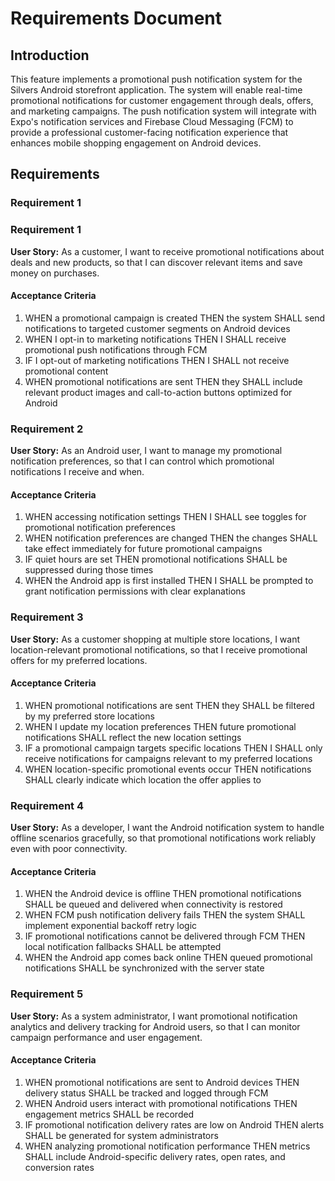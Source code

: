 # Requirements Document

## Introduction

This feature implements a promotional push notification system for the Silvers Android storefront application. The system will enable real-time promotional notifications for customer engagement through deals, offers, and marketing campaigns. The push notification system will integrate with Expo's notification services and Firebase Cloud Messaging (FCM) to provide a professional customer-facing notification experience that enhances mobile shopping engagement on Android devices.

## Requirements

### Requirement 1

### Requirement 1

**User Story:** As a customer, I want to receive promotional notifications about deals and new products, so that I can discover relevant items and save money on purchases.

#### Acceptance Criteria

1. WHEN a promotional campaign is created THEN the system SHALL send notifications to targeted customer segments on Android devices
2. WHEN I opt-in to marketing notifications THEN I SHALL receive promotional push notifications through FCM
3. IF I opt-out of marketing notifications THEN I SHALL not receive promotional content
4. WHEN promotional notifications are sent THEN they SHALL include relevant product images and call-to-action buttons optimized for Android

### Requirement 2

**User Story:** As an Android user, I want to manage my promotional notification preferences, so that I can control which promotional notifications I receive and when.

#### Acceptance Criteria

1. WHEN accessing notification settings THEN I SHALL see toggles for promotional notification preferences
2. WHEN notification preferences are changed THEN the changes SHALL take effect immediately for future promotional campaigns
3. IF quiet hours are set THEN promotional notifications SHALL be suppressed during those times
4. WHEN the Android app is first installed THEN I SHALL be prompted to grant notification permissions with clear explanations

### Requirement 3

**User Story:** As a customer shopping at multiple store locations, I want location-relevant promotional notifications, so that I receive promotional offers for my preferred locations.

#### Acceptance Criteria

1. WHEN promotional notifications are sent THEN they SHALL be filtered by my preferred store locations
2. WHEN I update my location preferences THEN future promotional notifications SHALL reflect the new location settings
3. IF a promotional campaign targets specific locations THEN I SHALL only receive notifications for campaigns relevant to my preferred locations
4. WHEN location-specific promotional events occur THEN notifications SHALL clearly indicate which location the offer applies to

### Requirement 4

**User Story:** As a developer, I want the Android notification system to handle offline scenarios gracefully, so that promotional notifications work reliably even with poor connectivity.

#### Acceptance Criteria

1. WHEN the Android device is offline THEN promotional notifications SHALL be queued and delivered when connectivity is restored
2. WHEN FCM push notification delivery fails THEN the system SHALL implement exponential backoff retry logic
3. IF promotional notifications cannot be delivered through FCM THEN local notification fallbacks SHALL be attempted
4. WHEN the Android app comes back online THEN queued promotional notifications SHALL be synchronized with the server state

### Requirement 5

**User Story:** As a system administrator, I want promotional notification analytics and delivery tracking for Android users, so that I can monitor campaign performance and user engagement.

#### Acceptance Criteria

1. WHEN promotional notifications are sent to Android devices THEN delivery status SHALL be tracked and logged through FCM
2. WHEN Android users interact with promotional notifications THEN engagement metrics SHALL be recorded
3. IF promotional notification delivery rates are low on Android THEN alerts SHALL be generated for system administrators
4. WHEN analyzing promotional notification performance THEN metrics SHALL include Android-specific delivery rates, open rates, and conversion rates